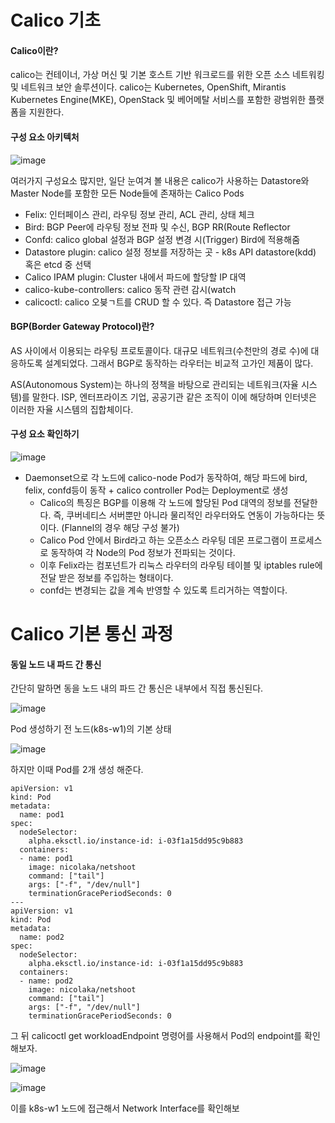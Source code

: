 # Calico 기초

#### Calico이란?

calico는 컨테이너, 가상 머신 및 기본 호스트 기반 워크로드를 위한 오픈 소스 네트워킹 및 네트워크 보안 솔루션이다. calico는 Kubernetes, OpenShift, Mirantis Kubernetes Engine(MKE), OpenStack 및 베어메탈 서비스를 포함한 광범위한 플랫폼을 지원한다.

#### 구성 요소 아키텍처
![image](https://user-images.githubusercontent.com/86287920/205193350-5e35ebce-7962-4a29-83a5-b695755557b1.png)

여러가지 구성요소 많지만, 일단 눈여겨 볼 내용은 calico가 사용하는 Datastore와 Master Node를 포함한 모든 Node들에 존재하는 Calico Pods
- Felix: 인터페이스 관리, 라우팅 정보 관리, ACL 관리, 상태 체크
- Bird: BGP Peer에 라우팅 정보 전파 및 수신, BGP RR(Route Reflector
- Confd: calico global 설정과 BGP 설정 변경 시(Trigger) Bird에 적용해줌
- Datastore plugin: calico 설정 정보를 저장하는 곳 - k8s API datastore(kdd) 혹은 etcd 중 선택
- Calico IPAM plugin: Cluster 내에서 파드에 할당할 IP 대역
- calico-kube-controllers: calico 동작 관련 감시(watch
- calicoctl: calico 오븢ㄱ트를 CRUD 할 수 있다. 즉 Datastore 접근 가능

#### BGP(Border Gateway Protocol)란?

AS 사이에서 이용되는 라우팅 프로토콜이다. 대규모 네트워크(수천만의 경로 수)에 대응하도록 설계되었다. 그래서 BGP로 동작하는 라우터는 비교적 고가인 제품이 많다.

AS(Autonomous System)는 하나의 정책을 바탕으로 관리되는 네트워크(자율 시스템)를 말한다. ISP, 엔터프라이즈 기업, 공공기관 같은 조직이 이에 해당하며 인터넷은 이러한 자율 시스템의 집합체이다.

#### 구성 요소 확인하기
![image](https://user-images.githubusercontent.com/86287920/205193654-6847c158-447c-4dc6-b3c2-b641d8fe563c.png)

- Daemonset으로 각 노드에 calico-node Pod가 동작하여, 해당 파드에 bird, felix, confd등이 동작 + calico controller Pod는 Deployment로 생성
  - Calico의 특징은 BGP를 이용해 각 노드에 할당된 Pod 대역의 정보를 전달한다. 즉, 쿠버네티스 서버뿐만 아니라 물리적인 라우터와도 연동이 가능하다는 뜻이다. (Flannel의 경우 해당 구성 불가)
  - Calico Pod 안에서 Bird라고 하는 오픈소스 라우팅 데몬 프로그램이 프로세스로 동작하여 각 Node의 Pod 정보가 전파되는 것이다.
  - 이후 Felix라는 컴포넌트가 리눅스 라우터의 라우팅 테이블 및 iptables rule에 전달 받은 정보를 주입하는 형태이다.
  - confd는 변경되는 값을 계속 반영할 수 있도록 트리거하는 역할이다.

# Calico 기본 통신 과정

#### 동일 노드 내 파드 간 통신

간단히 말하면 동을 노드 내의 파드 간 통신은 내부에서 직접 통신된다.

![image](https://user-images.githubusercontent.com/86287920/205193831-239fdca1-928c-46dc-8279-7a549a418ae0.png)

Pod 생성하기 전 노드(k8s-w1)의 기본 상태

![image](https://user-images.githubusercontent.com/86287920/205193860-025fcf19-b5c4-4c5d-ae71-831903dc22b7.png)

하지만 이때 Pod를 2개 생성 해준다.
```
apiVersion: v1
kind: Pod
metadata:
  name: pod1
spec:
  nodeSelector:
    alpha.eksctl.io/instance-id: i-03f1a15dd95c9b883
  containers:
  - name: pod1
    image: nicolaka/netshoot
    command: ["tail"]
    args: ["-f", "/dev/null"]
    terminationGracePeriodSeconds: 0
---
apiVersion: v1
kind: Pod
metadata:
  name: pod2
spec:
  nodeSelector:
    alpha.eksctl.io/instance-id: i-03f1a15dd95c9b883
  containers:
  - name: pod2
    image: nicolaka/netshoot
    command: ["tail"]
    args: ["-f", "/dev/null"]
    terminationGracePeriodSeconds: 0  
```
그 뒤 calicoctl get workloadEndpoint 명령어를 사용해서 Pod의 endpoint를 확인해보자.

![image](https://user-images.githubusercontent.com/86287920/205194221-ab1f8257-99cc-469b-bb67-207de06ca4bc.png)

![image](https://user-images.githubusercontent.com/86287920/205194234-4825ed1c-2fed-486b-833c-25aa586d2fa5.png)

이를 k8s-w1 노드에 접근해서 Network Interface를 확인해보
